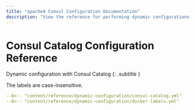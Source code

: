 ```yaml
---
title: "apache4 Consul Configuration Documentation"
description: "View the reference for performing dynamic configurations with apache4 Proxy and Consul Catalog. Read the technical documentation."
---
```


# Consul Catalog Configuration Reference

Dynamic configuration with Consul Catalog
{: .subtitle }

The labels are case-insensitive.

```yaml
--8<-- "content/reference/dynamic-configuration/consul-catalog.yml"
--8<-- "content/reference/dynamic-configuration/docker-labels.yml"
```
